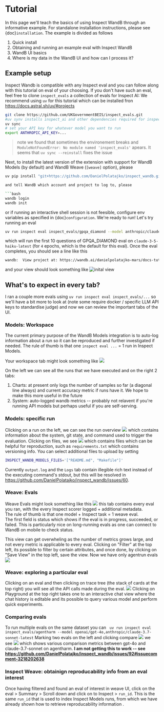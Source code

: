 # Tutorial
In this page we'll teach the basics of using Inspect WandB through an informative example.
For standalone installation instructions, please see {doc}`installation`.
The example is divided as follows 
1. Quick install
2. Obtaining and running an example eval with Inspect WandB 
3. WandB UI basics
4. Where is my data in the WandB UI and how can I process it?

## Example setup
Inspect Wandb is compatible with any Inspect eval and you can follow along with this tutorial on eval of your choosing. 
If you don't have such an eval, feel free to clone `inspect_evals` a collection of evals for Inspect AI:
We recommend using `uv` for this tutorial which can be installed fron https://docs.astral.sh/uv/#projects

```bash 
git clone https://github.com/UKGovernmentBEIS/inspect_evals.git 
#uv synv installs inspect_ai and other dependencies required for inspect_evals
uv sync   
# set your API key for whatever model you want to run
export ANTHROPIC_API_KEY=...
```
> note we found that sometimes the environement breaks and `ModuleNotFoundError: No module named 'inspect_evals'` apears. It seems that `uv sync --reinstall` fixes the issue

Next, to install the latest version of the extension with support for WandB Models (by default) and WandB Weave (`[weave]` option), please

```bash
uv pip install "git+https://github.com/DanielPolatajko/inspect_wandb.git[weave]"```

and tell WandB which account and project to log to, please

```bash
wandb login
wandb init
```

or if running an interactive shell session is not feesible, configure env variables as specified in {doc}`configuration`. 
We're ready to run! Let's try running an eval  
```bash
uv run inspect eval inspect_evals/gpqa_diamond --model anthropic/claude-3-5-haiku-latest --limit 10
```
which will run the first 10 questions of GPQA_DIAMOND eval on `claude-3-5-haiku-latest` (for `4` epochs, which is the default for this eval). 
Once the eval completes, you should see a line like this  
```bash 
wandb:  View project at: https://wandb.ai/danielpolatajko-mars/docs-tutorial
``` 
and your view should look something like 
![inital view](img/initial.png)

## What's to expect in every tab? 
I ran a couple more evals using `uv run inspect eval inspect_evals/...` so we'll have a bit more to look at (note some require docker / specific LLM API keys to standardise judge) and now we can review the important tabs of the UI.

###  Models: Workspace
The current primary purpose of the WandB Models integration is to auto-log information about a run so it can be reproduced and further investigated if needed. 
The rule of thumb is that one `inspect eval ...` = 1 run in Inspect Models. 

Your workspace tab might look something like 
![](img/workspace.png)

On the left we can see all the runs that we have executed and on the right 2 tabs: 
1. Charts: at present only logs the number of samples so far (a diagonal line always) and current accuracy metric if runs have it. We hope to make this more useful in the future
2. System: auto-logged wandb metrics -- probably not relavent if you're running API models but perhaps useful if you are self-serving. 

### Models: specific run

Clicking on a run on the left, we can see the run overview 
![](run-models-overview.png)
which contains information about the system, git state, and command used to trigger the evaluation. 
Clicking on files, we see 
![](run-models-files.png)
which contains files which can be helpful for reproduction, such as `requirements.txt` which contains versioning info. 
You can select additional files to upload by setting  

```bash
INSPECT_WANDB_MODELS_FILES='["README.md", "Makefile"]'
```

Currently `output.log` and the `Logs` tab contain illegible rich text instead of the executing command's stdout, but this will be resolved in https://github.com/DanielPolatajko/inspect_wandb/issues/60. 

### Weave: Evals
Weave Evals might look something like this 
![](img/weave-evals.png)
this tab contains every eval you ran, with the every Inspect scorer logged + additional metadata.  
The rule of thumb is that one model + Inspect task = 1 weave eval.  
The first field is status which shows if the eval is in progress, succeeded, or failed. This is particularly nice on long-running evals as one can connect to WandB on mobile to check status.  

This view can get overwheling as the number of metrics grows large, and not every metric is applicable to every eval. 
Clicking on "Filter" at the top left, its possible to filter by certain attributes, and once done, by clicking on "Save View" in the top left, save the view. 
Now we have only agentrun evals 
![](img/filtered-view.png)

### Weave: exploring a particular eval
Clicking on an eval and then clicking on trace tree (the stack of cards at the top right) you will see all the API calls made during the eval. 
![](img/trace.png)
Clicking on Playground at the top right takes one to an interactive chat view where the chat history is editable and its possible to query various model and perform quick experiments.


### Comparing evals
To run multiple evals on the same dataset you can ` uv run inspect eval inspect_evals/agentharm --model openai/gpt-4o,anthropic/claude-3.7-sonnet-latest`
Marking two evals on the left and clicking compare 
![](img/compare-enter.png)
we see 
![](img/compare.png)
which shows various comparison metrics between gpt-4o and claude-3.7-sonnet on agentharm. 
**I am not getting this to work -- see https://github.com/DanielPolatajko/inspect_wandb/issues/92#issuecomment-3218202638**

### Inspect Weave: obtainign reproducability info from an eval interest
Once having filtered and found an eval of interest in weave UI, click on the eval > Summary > Scroll down and click on to Inspect > `run_id`. This is the same `run_id` that is used to index Inspect Models runs, from which we have already shown how to retrieve reproducability information .  
